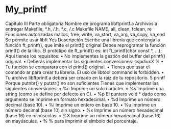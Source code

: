 # My_printf
Capítulo III
Parte obligatoria
Nombre de programa
libftprintf.a
Archivos a entregar
Makefile, *.h, */*.h, *.c, */*.c
Makefile NAME, all, clean, fclean, re
Funciones autorizadas
malloc, free, write,
va_start, va_arg, va_copy, va_end
Se permite usar
libft
Yes
Descripción Escribe una librería que contenga la función
ft_printf(), que imite el printf() original
Debes reprogramar la función printf() de la libc.
El prototipo de ft_printf() es:
int ft_printf(char const *, ...);
Aquí tienes los requisitos:
• No implementes la gestión del buffer del printf() original.
• Deberás implementar las siguientes conversiones: cspdiuxX %
• Tu función se comparará con el printf() original.
• Tienes que usar el comando ar para crear tu librería. El uso de libtool command
is forbidden.
• Tu archivo libftprintf.a deberá ser creado en la raiz de tu repositorio.
5
printf Porque putnbr() y putstr() no son suficientes
Tienes que implementar las siguientes conversiones:
• %c Imprime un solo carácter.
• %s Imprime una string (como se define por defecto en C).
• %p El puntero void * dado como argumento se imprime en formato hexadecimal.
• %d Imprime un número decimal (base 10).
• %i Imprime un entero en base 10.
• %u Imprime un número decimal (base 10) sin signo.
• %x Imprime un número hexadecimal (base 16) en minúsculas.
• %X Imprime un número hexadecimal (base 16) en mayúsculas.
• % % para imprimir el símbolo del porcentaje.
